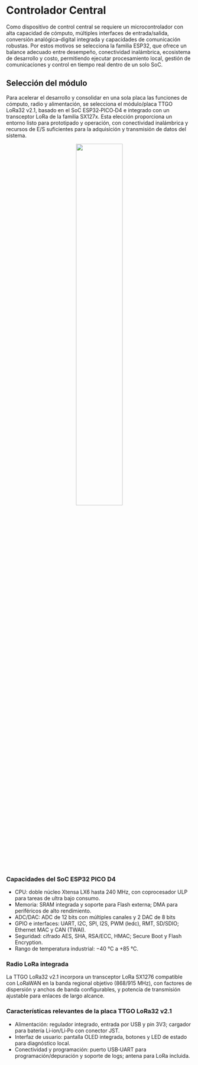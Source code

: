 # Controlador Central

Como dispositivo de control central se requiere un microcontrolador con alta capacidad de cómputo, múltiples interfaces de entrada/salida, conversión analógica–digital integrada y capacidades de comunicación robustas. Por estos motivos se selecciona la familia ESP32, que ofrece un balance adecuado entre desempeño, conectividad inalámbrica, ecosistema de desarrollo y costo, permitiendo ejecutar procesamiento local, gestión de comunicaciones y control en tiempo real dentro de un solo SoC.

## Selección del módulo

Para acelerar el desarrollo y consolidar en una sola placa las funciones de cómputo, radio y alimentación, se selecciona el módulo/placa TTGO LoRa32 v2.1, basado en el SoC ESP32‑PICO‑D4 e integrado con un transceptor LoRa de la familia SX127x. Esta elección proporciona un entorno listo para prototipado y operación, con conectividad inalámbrica y recursos de E/S suficientes para la adquisición y transmisión de datos del sistema.


<p style="text-align:center;"> <img src="ttgo_lora32.png" style="width:50%;"> </p>

### Capacidades del SoC ESP32 PICO D4

* CPU: doble núcleo Xtensa LX6 hasta 240 MHz, con coprocesador ULP para tareas de ultra bajo consumo.
* Memoria: SRAM integrada y soporte para Flash externa; DMA para periféricos de alto rendimiento.
* ADC/DAC: ADC de 12 bits con múltiples canales y 2 DAC de 8 bits
* GPIO e interfaces: UART, I2C, SPI, I2S, PWM (ledc), RMT, SD/SDIO; Ethernet MAC y CAN (TWAI).
* Seguridad: cifrado AES, SHA, RSA/ECC, HMAC; Secure Boot y Flash Encryption.
* Rango de temperatura industrial: −40 °C a +85 °C.

### Radio LoRa integrada

La TTGO LoRa32 v2.1 incorpora un transceptor LoRa SX1276 compatible con LoRaWAN en la banda regional objetivo (868/915 MHz), con factores de dispersión y anchos de banda configurables, y potencia de transmisión ajustable para enlaces de largo alcance.

### Características relevantes de la placa TTGO LoRa32 v2.1

* Alimentación: regulador integrado, entrada por USB y pin 3V3; cargador para batería Li‑ion/Li‑Po con conector JST.
* Interfaz de usuario: pantalla OLED integrada, botones y LED de estado para diagnóstico local.
* Conectividad y programación: puerto USB‑UART para programación/depuración y soporte de logs; antena para LoRa incluida.